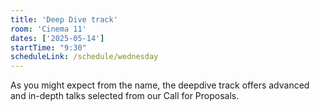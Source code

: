 ```yaml
---
title: 'Deep Dive track'
room: 'Cinema 11'
dates: ['2025-05-14']
startTime: "9:30"
scheduleLink: /schedule/wednesday
---
```


As you might expect from the name, the deepdive track offers advanced and in-depth talks selected from our Call for Proposals.